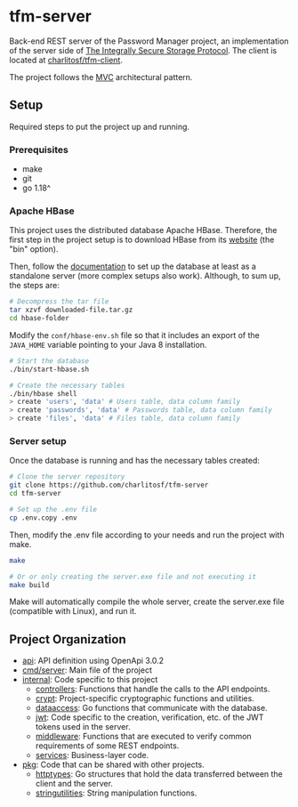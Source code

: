 # tfm-server

Back-end REST server of the Password Manager project, an implementation of the server side of [The Integrally Secure Storage Protocol](http://hdl.handle.net/10045/124732). The client is located at [charlitosf/tfm-client](https://github.com/charlitosf/tfm-client).

The project follows the [MVC](https://en.wikipedia.org/wiki/Model%E2%80%93view%E2%80%93controller) architectural pattern.

## Setup

Required steps to put the project up and running.

### Prerequisites

- make
- git
- go 1.18^

### Apache HBase

This project uses the distributed database Apache HBase. Therefore, the first step in the project setup is to download HBase from its [website](https://hbase.apache.org/downloads.html) (the "bin" option).

Then, follow the [documentation](https://hbase.apache.org/book.html#quickstart) to set up the database at least as a standalone server (more complex setups also work). Although, to sum up, the steps are:

```bash
# Decompress the tar file
tar xzvf downloaded-file.tar.gz
cd hbase-folder
```

Modify the `conf/hbase-env.sh` file so that it includes an export of the `JAVA_HOME` variable pointing to your Java 8 installation.

```bash
# Start the database
./bin/start-hbase.sh
```

```bash
# Create the necessary tables
./bin/hbase shell
> create 'users', 'data' # Users table, data column family
> create 'passwords', 'data' # Passwords table, data column family
> create 'files', 'data' # Files table, data column family
```

### Server setup

Once the database is running and has the necessary tables created:

```bash
# Clone the server repository
git clone https://github.com/charlitosf/tfm-server
cd tfm-server

# Set up the .env file
cp .env.copy .env
```

Then, modify the .env file according to your needs and run the project with make.

```bash
make

# Or or only creating the server.exe file and not executing it
make build
```

Make will automatically compile the whole server, create the server.exe file (compatible with Linux), and run it.

## Project Organization

- [api](https://github.com/charlitosf/tfm-server/tree/master/api): API definition using OpenApi 3.0.2
- [cmd/server](https://github.com/charlitosf/tfm-server/tree/master/cmd/server): Main file of the project
- [internal](https://github.com/charlitosf/tfm-server/tree/master/internal): Code specific to this project
  - [controllers](https://github.com/charlitosf/tfm-server/tree/master/internal/controllers): Functions that handle the calls to the API endpoints.
  - [crypt](https://github.com/charlitosf/tfm-server/tree/master/internal/crypt): Project-specific cryptographic functions and utilities.
  - [dataaccess](https://github.com/charlitosf/tfm-server/tree/master/internal/dataaccess): Go functions that communicate with the database.
  - [jwt](https://github.com/charlitosf/tfm-server/tree/master/internal/jwt): Code specific to the creation, verification, etc. of the JWT tokens used in the server.
  - [middleware](https://github.com/charlitosf/tfm-server/tree/master/internal/middleware): Functions that are executed to verify common requirements of some REST endpoints.
  - [services](https://github.com/charlitosf/tfm-server/tree/master/internal/services): Business-layer code.
- [pkg](https://github.com/charlitosf/tfm-server/tree/master/pkg): Code that can be shared with other projects.
  - [httptypes](https://github.com/charlitosf/tfm-server/tree/master/pkg/httptypes): Go structures that hold the data transferred between the client and the server.
  - [stringutilities](https://github.com/charlitosf/tfm-server/tree/master/pkg/stringutilities): String manipulation functions.
